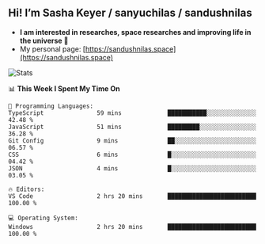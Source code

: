 ## Hi! I’m Sasha Keyer / sanyuchilas / sandushnilas

- **I am interested in researches, space researches and improving life in the universe 🌠**  
- My personal page: [https://sandushnilas.space](https://sandushnilas.space)

![Stats](https://github-readme-stats.vercel.app/api?username=sanyuchilas&show_icons=true&theme=react&hide=issues&count_private=true&layout=compact)

<!--START_SECTION:waka-->
📊 **This Week I Spent My Time On** 

```text
💬 Programming Languages: 
TypeScript               59 mins             ███████████░░░░░░░░░░░░░░   42.48 % 
JavaScript               51 mins             █████████░░░░░░░░░░░░░░░░   36.28 % 
Git Config               9 mins              ██░░░░░░░░░░░░░░░░░░░░░░░   06.57 % 
CSS                      6 mins              █░░░░░░░░░░░░░░░░░░░░░░░░   04.42 % 
JSON                     4 mins              █░░░░░░░░░░░░░░░░░░░░░░░░   03.05 % 

🔥 Editors: 
VS Code                  2 hrs 20 mins       █████████████████████████   100.00 % 

💻 Operating System: 
Windows                  2 hrs 20 mins       █████████████████████████   100.00 % 
```


<!--END_SECTION:waka-->
